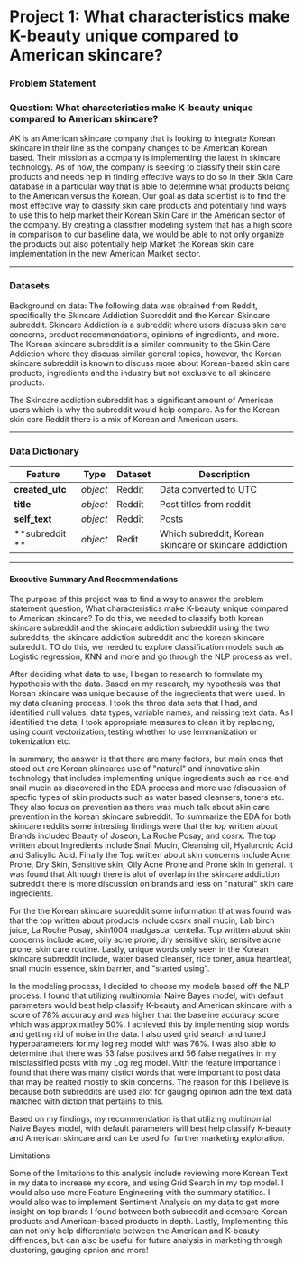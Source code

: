 # Project 1: What characteristics make K-beauty unique compared to American skincare?


### Problem Statement

### Question: What characteristics make K-beauty unique compared to American skincare?

AK is an American skincare company that is looking to integrate Korean skincare in their line as the company changes to be American Korean based. Their mission as a company is implementing the latest in skincare technology. As of now, the company is seeking to classify their skin care products and needs help in finding effective ways to do so in their Skin Care database in a particular way that is able to determine what products belong to the American versus the Korean. Our goal as data scientist is to find the most effective way to classify skin care products and potentially find ways to use this to help market their Korean Skin Care in the American sector of the company. By creating a classifier modeling system that has a high score in comparison to our baseline data, we would be able to not only organize the products but also potentially help Market the Korean skin care implementation in the new American Market sector. 

---

### Datasets ###
Background on data: The following data was obtained from Reddit, specifically the Skincare Addiction Subreddit and the Korean Skincare subreddit. Skincare Addiction is a subreddit where users discuss skin care concerns, product recommendations, opinions of ingredients, and more. The Korean skincare subreddit is a similar community to the Skin Care Addiction where they discuss similar general topics, however, the Korean skincare subreddit is known to discuss more about Korean-based skin care products, ingredients and the industry but not exclusive to all skincare products. 

The Skincare addiction subreddit has a significant amount of American users which is why the subreddit would help compare. As for the Korean skin care Reddit there is a mix of Korean and American users. 

---

### Data Dictionary ###


|Feature|Type|Dataset|Description|
|---|---|---|---|
|**created_utc**|*object*|Reddit|Data converted to UTC| 
|**title**|*object*|Reddit|Post titles from reddit|
|**self_text**|*object*|Reddit|Posts|
|**subreddit **|*object*|Redit|Which subreddit, Korean skincare or skincare addiction|


---

#### Executive Summary And Recommendations


The purpose of this project was to find a way to answer the problem statement question, What characteristics make K-beauty unique compared to American skincare? To do this, we needed to classify both korean skincare subreddit and the skincare addiction subreddit using the two subreddits, the skincare addiction subreddit and the korean skincare subreddit. TO do this, we needed to explore classification models such as Logistic regression, KNN and more and go through the NLP process as well. 

After deciding what data to use, I began to research to formulate my hypothesis with the data. Based on my research, my hypothesis was that Korean skincare was unique because of the ingredients that were used. In my data cleaning process, I took the three data sets that I had, and identified null values, data types, variable names, and missing text data. As I identified the data, I took appropriate measures to clean it by replacing, using count vectorization, testing whether to use lemmanization or tokenization etc. 

In summary, the answer is that there are many factors, but main ones that stood out are Korean skincares use of "natural" and innovative skin technology that includes implementing unique ingredients such as rice and snail mucin as discovered in the EDA process and more use /discussion of specfic types of skin products such as water based cleansers, toners etc. They also focus on prevention as there was much talk about skin care prevention in the korean skincare subreddit. To summarize the EDA for both skincare reddits some intresting findings were that the top written about Brands included Beauty of Joseon, La Roche Posay, and cosrx. The top written about Ingredients include Snail Mucin, Cleansing oil, Hyaluronic Acid and Salicylic Acid. Finally the Top written about skin concerns include Acne Prone, Dry Skin, Sensitive skin, Oily Acne Prone and Prone skin in general. It was found that Although there is alot of overlap in the skincare addiction subreddit there is more discussion on brands and less on "natural" skin care ingredients.

For the the Korean skincare subreddit some information that was found was that the top written about products include cosrx snail mucin, Lab birch  juice, La Roche Posay, skin1004 madgascar centella. Top written about skin concerns include acne, oily acne prone, dry sensitive skin, sensitve acne prone, skin care routine. Lastly, unique words only seen in the Korean skincare subreddit include, water based cleanser, rice toner, anua heartleaf,  snail mucin essence,  skin barrier, and "started using".

In the modeling process, I decided to choose my models based off the NLP process. I found that utilizing multinomial Naive Bayes model, with default parameters would best help classify K-beauty and American skincare with a score of 78% accuracy and was higher that the baseline accuracy score which was approximatley 50%. I achieved this by implementing stop words and getting rid of noise in the data. I also used grid search and tuned hyperparameters for my log reg model with was 76%. I was also able to determine that there was 53 false postives and 56 false negatives in my misclassified posts with my Log reg model. With the feature importance I found that there was many distict words that were important to post data that may be realted mostly to skin concerns. The reason for this I believe is because both subreddits are used alot for gauging opinion adn the text data matched with diction that pertains to this.

Based on my findings, my recommendation is that utilizing multinomial Naive Bayes model, with default parameters will best help classify K-beauty and American skincare and can be used for further marketing exploration.


Limitations

Some of the limitations to this analysis include reviewing more Korean Text in my data to increase my score, and using Grid Search in my top model. I would also use more Feature Engineering with the summary statitics. I would also was to implement Sentiment Analysis on my data to get more insight on top brands I found between both subreddit and compare Korean products and American-based products in depth. Lastly,  Implementing this can not only help differentiate between the American and K-beauty diffrences, but can also be useful for future analysis in marketing through clustering, gauging opnion and more! 